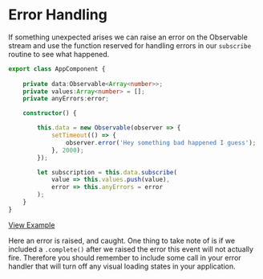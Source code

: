# Error Handling

If something unexpected arises we can raise an error on the Observable stream and use the function reserved for handling errors in our `subscribe` routine to see what happened.

```ts
export class AppComponent {
	
	private data:Observable<Array<number>>;
	private values:Array<number> = [];
	private anyErrors:error;

	constructor() {

		this.data = new Observable(observer => {
			setTimeout(() => {
				observer.error('Hey something bad happened I guess');
			}, 2000);
		});

		let subscription = this.data.subscribe(
			value => this.values.push(value),
			error => this.anyErrors = error
		);
	}
}
```
[View Example](http://plnkr.co/edit/rlenWNFGveWnqZfFsCkQ)

Here an error is raised, and caught. One thing to take note of is if we included a `.complete()` after we raised the error this event will not actually fire. Therefore you should remember to include some call in your error handler that will turn off any visual loading states in your application. 

